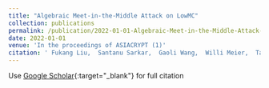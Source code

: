 ```yaml
---
title: "Algebraic Meet-in-the-Middle Attack on LowMC"
collection: publications
permalink: /publication/2022-01-01-Algebraic-Meet-in-the-Middle-Attack-on-LowMC
date: 2022-01-01
venue: 'In the proceedings of ASIACRYPT (1)'
citation: ' Fukang Liu,  Santanu Sarkar,  Gaoli Wang,  Willi Meier,  Takanori Isobe, &quot;Algebraic Meet-in-the-Middle Attack on LowMC.&quot; In the proceedings of ASIACRYPT (1), 2022.'
---
```

Use [Google Scholar](https://scholar.google.com/scholar?q=Algebraic+Meet+in+the+Middle+Attack+on+LowMC){:target="_blank"} for full citation